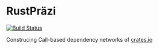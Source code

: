 # RustPräzi

[![Build Status](https://travis-ci.org/praezi/rust.svg?branch=master)](https://travis-ci.org/praezi/rust)

Construcing Call-based dependency networks of [crates.io](https://crates.io)

